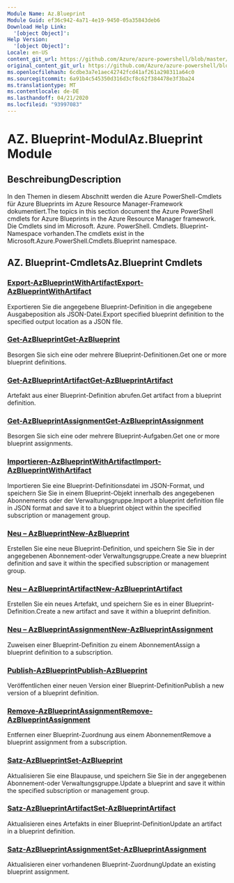 ```yaml
---
Module Name: Az.Blueprint
Module Guid: ef36c942-4a71-4e19-9450-05a35843deb6
Download Help Link:
  '[object Object]': 
Help Version:
  '[object Object]': 
Locale: en-US
content_git_url: https://github.com/Azure/azure-powershell/blob/master/src/Blueprint/Blueprint/help/Az.Blueprint.md
original_content_git_url: https://github.com/Azure/azure-powershell/blob/master/src/Blueprint/Blueprint/help/Az.Blueprint.md
ms.openlocfilehash: 6cdbe3a7e1aec42742fcd41af261a298311a64c0
ms.sourcegitcommit: 6a91b4c545350d316d3cf8c62f384478e3f3ba24
ms.translationtype: MT
ms.contentlocale: de-DE
ms.lasthandoff: 04/21/2020
ms.locfileid: "93997083"
---
```

# <span data-ttu-id="0e08a-101">AZ. Blueprint-Modul</span><span class="sxs-lookup"><span data-stu-id="0e08a-101">Az.Blueprint Module</span></span>
## <span data-ttu-id="0e08a-102">Beschreibung</span><span class="sxs-lookup"><span data-stu-id="0e08a-102">Description</span></span>
<span data-ttu-id="0e08a-103">In den Themen in diesem Abschnitt werden die Azure PowerShell-Cmdlets für Azure Blueprints im Azure Resource Manager-Framework dokumentiert.</span><span class="sxs-lookup"><span data-stu-id="0e08a-103">The topics in this section document the Azure PowerShell cmdlets for Azure Blueprints in the Azure Resource Manager framework.</span></span> <span data-ttu-id="0e08a-104">Die Cmdlets sind im Microsoft. Azure. PowerShell. Cmdlets. Blueprint-Namespace vorhanden.</span><span class="sxs-lookup"><span data-stu-id="0e08a-104">The cmdlets exist in the Microsoft.Azure.PowerShell.Cmdlets.Blueprint namespace.</span></span>

## <span data-ttu-id="0e08a-105">AZ. Blueprint-Cmdlets</span><span class="sxs-lookup"><span data-stu-id="0e08a-105">Az.Blueprint Cmdlets</span></span>
### [<span data-ttu-id="0e08a-106">Export-AzBlueprintWithArtifact</span><span class="sxs-lookup"><span data-stu-id="0e08a-106">Export-AzBlueprintWithArtifact</span></span>](Export-AzBlueprintWithArtifact.md)
<span data-ttu-id="0e08a-107">Exportieren Sie die angegebene Blueprint-Definition in die angegebene Ausgabeposition als JSON-Datei.</span><span class="sxs-lookup"><span data-stu-id="0e08a-107">Export specified blueprint definition to the specified output location as a JSON file.</span></span> 

### [<span data-ttu-id="0e08a-108">Get-AzBlueprint</span><span class="sxs-lookup"><span data-stu-id="0e08a-108">Get-AzBlueprint</span></span>](Get-AzBlueprint.md)
<span data-ttu-id="0e08a-109">Besorgen Sie sich eine oder mehrere Blueprint-Definitionen.</span><span class="sxs-lookup"><span data-stu-id="0e08a-109">Get one or more blueprint definitions.</span></span>

### [<span data-ttu-id="0e08a-110">Get-AzBlueprintArtifact</span><span class="sxs-lookup"><span data-stu-id="0e08a-110">Get-AzBlueprintArtifact</span></span>](Get-AzBlueprintArtifact.md)
<span data-ttu-id="0e08a-111">Artefakt aus einer Blueprint-Definition abrufen.</span><span class="sxs-lookup"><span data-stu-id="0e08a-111">Get artifact from a blueprint definition.</span></span>

### [<span data-ttu-id="0e08a-112">Get-AzBlueprintAssignment</span><span class="sxs-lookup"><span data-stu-id="0e08a-112">Get-AzBlueprintAssignment</span></span>](Get-AzBlueprintAssignment.md)
<span data-ttu-id="0e08a-113">Besorgen Sie sich eine oder mehrere Blueprint-Aufgaben.</span><span class="sxs-lookup"><span data-stu-id="0e08a-113">Get one or more blueprint assignments.</span></span>

### [<span data-ttu-id="0e08a-114">Importieren-AzBlueprintWithArtifact</span><span class="sxs-lookup"><span data-stu-id="0e08a-114">Import-AzBlueprintWithArtifact</span></span>](Import-AzBlueprintWithArtifact.md)
<span data-ttu-id="0e08a-115">Importieren Sie eine Blueprint-Definitionsdatei im JSON-Format, und speichern Sie Sie in einem Blueprint-Objekt innerhalb des angegebenen Abonnements oder der Verwaltungsgruppe.</span><span class="sxs-lookup"><span data-stu-id="0e08a-115">Import a blueprint definition file in JSON format and save it to a blueprint object within the specified subscription or management group.</span></span>

### [<span data-ttu-id="0e08a-116">Neu – AzBlueprint</span><span class="sxs-lookup"><span data-stu-id="0e08a-116">New-AzBlueprint</span></span>](New-AzBlueprint.md)
<span data-ttu-id="0e08a-117">Erstellen Sie eine neue Blueprint-Definition, und speichern Sie Sie in der angegebenen Abonnement-oder Verwaltungsgruppe.</span><span class="sxs-lookup"><span data-stu-id="0e08a-117">Create a new blueprint definition and save it within the specified subscription or management group.</span></span>

### [<span data-ttu-id="0e08a-118">Neu – AzBlueprintArtifact</span><span class="sxs-lookup"><span data-stu-id="0e08a-118">New-AzBlueprintArtifact</span></span>](New-AzBlueprintArtifact.md)
<span data-ttu-id="0e08a-119">Erstellen Sie ein neues Artefakt, und speichern Sie es in einer Blueprint-Definition.</span><span class="sxs-lookup"><span data-stu-id="0e08a-119">Create a new artifact and save it within a blueprint definition.</span></span>

### [<span data-ttu-id="0e08a-120">Neu – AzBlueprintAssignment</span><span class="sxs-lookup"><span data-stu-id="0e08a-120">New-AzBlueprintAssignment</span></span>](New-AzBlueprintAssignment.md)
<span data-ttu-id="0e08a-121">Zuweisen einer Blueprint-Definition zu einem Abonnement</span><span class="sxs-lookup"><span data-stu-id="0e08a-121">Assign a blueprint definition to a subscription.</span></span>

### [<span data-ttu-id="0e08a-122">Publish-AzBlueprint</span><span class="sxs-lookup"><span data-stu-id="0e08a-122">Publish-AzBlueprint</span></span>](Publish-AzBlueprint.md)
<span data-ttu-id="0e08a-123">Veröffentlichen einer neuen Version einer Blueprint-Definition</span><span class="sxs-lookup"><span data-stu-id="0e08a-123">Publish a new version of a blueprint definition.</span></span>

### [<span data-ttu-id="0e08a-124">Remove-AzBlueprintAssignment</span><span class="sxs-lookup"><span data-stu-id="0e08a-124">Remove-AzBlueprintAssignment</span></span>](Remove-AzBlueprintAssignment.md)
<span data-ttu-id="0e08a-125">Entfernen einer Blueprint-Zuordnung aus einem Abonnement</span><span class="sxs-lookup"><span data-stu-id="0e08a-125">Remove a blueprint assignment from a subscription.</span></span>

### [<span data-ttu-id="0e08a-126">Satz-AzBlueprint</span><span class="sxs-lookup"><span data-stu-id="0e08a-126">Set-AzBlueprint</span></span>](Set-AzBlueprint.md)
<span data-ttu-id="0e08a-127">Aktualisieren Sie eine Blaupause, und speichern Sie Sie in der angegebenen Abonnement-oder Verwaltungsgruppe.</span><span class="sxs-lookup"><span data-stu-id="0e08a-127">Update a blueprint and save it within the specified subscription or management group.</span></span>

### [<span data-ttu-id="0e08a-128">Satz-AzBlueprintArtifact</span><span class="sxs-lookup"><span data-stu-id="0e08a-128">Set-AzBlueprintArtifact</span></span>](Set-AzBlueprintArtifact.md)
<span data-ttu-id="0e08a-129">Aktualisieren eines Artefakts in einer Blueprint-Definition</span><span class="sxs-lookup"><span data-stu-id="0e08a-129">Update an artifact in a blueprint definition.</span></span>

### [<span data-ttu-id="0e08a-130">Satz-AzBlueprintAssignment</span><span class="sxs-lookup"><span data-stu-id="0e08a-130">Set-AzBlueprintAssignment</span></span>](Set-AzBlueprintAssignment.md)
<span data-ttu-id="0e08a-131">Aktualisieren einer vorhandenen Blueprint-Zuordnung</span><span class="sxs-lookup"><span data-stu-id="0e08a-131">Update an existing blueprint assignment.</span></span>


